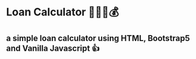 # Loan Calculator 🧮💲💸💰
## a simple loan calculator using HTML, Bootstrap5 and Vanilla Javascript 👍


